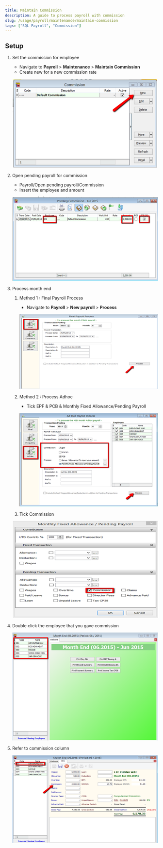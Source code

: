 ```yaml
---
title: Maintain Commission
description: A guide to process payroll with commission
slug: /usage/payroll/maintenance/maintain-commission
tags: ["SQL Payroll", "Commission"]
---
```


## Setup

1. Set the commission for employee

    - Navigate to **Payroll** > **Maintenance** > **Maintain Commission**
    - Create new for a new commission rate

    ![maintain-commision](../../../../static/img/usage/payroll/maintenance/maintain-commission/maintain-commission.png)

2. Open pending payroll for commission

    - Payroll/Open pending payroll/Commission
    - Insert the employee and amount

    ![pending-payroll](../../../../static/img/usage/payroll/maintenance/maintain-commission/pending-payroll.png)

3. Process month end

    1. Method 1 : Final Payroll Process

        - Navigate to **Payroll** > **New payroll** > **Process**

        ![process-month-end-1](../../../../static/img/usage/payroll/maintenance/maintain-commission/process-month-end-1.png)

    2. Method 2 : Process Adhoc

       - Tick EPF & PCB & Monthly Fixed Allowance/Pending Payroll

       ![process-month-end-2](../../../../static/img/usage/payroll/maintenance/maintain-commission/process-month-end-2.png)

    3. Tick Commission

    ![tick-comm](../../../../static/img/usage/payroll/maintenance/maintain-commission/tick-comm.png)

4. Double click the employee that you gave commission

    ![check-employee](../../../../static/img/usage/payroll/maintenance/maintain-commission/check-employee.png)

5. Refer to commission column

    ![result](../../../../static/img/usage/payroll/maintenance/maintain-commission/result.png)
